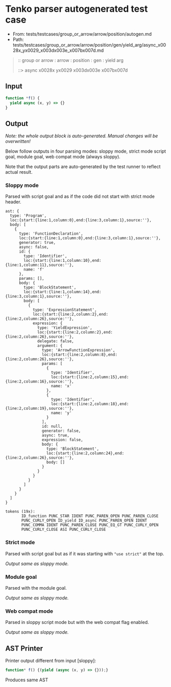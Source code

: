 # Tenko parser autogenerated test case

- From: tests/testcases/group_or_arrow/arrow/position/autogen.md
- Path: tests/testcases/group_or_arrow/arrow/position/gen/yield_arg/async_x0028x_yx0029_x003dx003e_x007bx007d.md

> :: group or arrow : arrow : position : gen : yield arg
>
> ::> async x0028x yx0029 x003dx003e x007bx007d

## Input


`````js
function *f() {
  yield async (x, y) => {}
}
`````

## Output

_Note: the whole output block is auto-generated. Manual changes will be overwritten!_

Below follow outputs in four parsing modes: sloppy mode, strict mode script goal, module goal, web compat mode (always sloppy).

Note that the output parts are auto-generated by the test runner to reflect actual result.

### Sloppy mode

Parsed with script goal and as if the code did not start with strict mode header.

`````
ast: {
  type: 'Program',
  loc:{start:{line:1,column:0},end:{line:3,column:1},source:''},
  body: [
    {
      type: 'FunctionDeclaration',
      loc:{start:{line:1,column:0},end:{line:3,column:1},source:''},
      generator: true,
      async: false,
      id: {
        type: 'Identifier',
        loc:{start:{line:1,column:10},end:{line:1,column:11},source:''},
        name: 'f'
      },
      params: [],
      body: {
        type: 'BlockStatement',
        loc:{start:{line:1,column:14},end:{line:3,column:1},source:''},
        body: [
          {
            type: 'ExpressionStatement',
            loc:{start:{line:2,column:2},end:{line:2,column:26},source:''},
            expression: {
              type: 'YieldExpression',
              loc:{start:{line:2,column:2},end:{line:2,column:26},source:''},
              delegate: false,
              argument: {
                type: 'ArrowFunctionExpression',
                loc:{start:{line:2,column:8},end:{line:2,column:26},source:''},
                params: [
                  {
                    type: 'Identifier',
                    loc:{start:{line:2,column:15},end:{line:2,column:16},source:''},
                    name: 'x'
                  },
                  {
                    type: 'Identifier',
                    loc:{start:{line:2,column:18},end:{line:2,column:19},source:''},
                    name: 'y'
                  }
                ],
                id: null,
                generator: false,
                async: true,
                expression: false,
                body: {
                  type: 'BlockStatement',
                  loc:{start:{line:2,column:24},end:{line:2,column:26},source:''},
                  body: []
                }
              }
            }
          }
        ]
      }
    }
  ]
}

tokens (19x):
       ID_function PUNC_STAR IDENT PUNC_PAREN_OPEN PUNC_PAREN_CLOSE
       PUNC_CURLY_OPEN ID_yield ID_async PUNC_PAREN_OPEN IDENT
       PUNC_COMMA IDENT PUNC_PAREN_CLOSE PUNC_EQ_GT PUNC_CURLY_OPEN
       PUNC_CURLY_CLOSE ASI PUNC_CURLY_CLOSE
`````

### Strict mode

Parsed with script goal but as if it was starting with `"use strict"` at the top.

_Output same as sloppy mode._

### Module goal

Parsed with the module goal.

_Output same as sloppy mode._

### Web compat mode

Parsed in sloppy script mode but with the web compat flag enabled.

_Output same as sloppy mode._

## AST Printer

Printer output different from input [sloppy]:

````js
function* f() {(yield (async (x, y) => {}));}
````

Produces same AST
